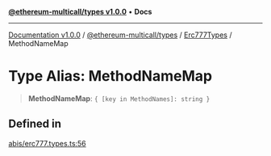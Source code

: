 [**@ethereum-multicall/types v1.0.0**](../../../README.md) • **Docs**

***

[Documentation v1.0.0](../../../../../packages.md) / [@ethereum-multicall/types](../../../README.md) / [Erc777Types](../README.md) / MethodNameMap

# Type Alias: MethodNameMap

> **MethodNameMap**: `{ [key in MethodNames]: string }`

## Defined in

[abis/erc777.types.ts:56](https://github.com/niZmosis/ethereum-multicall/blob/2a2d077a99c23b464a4e40dd6375d06ce98594bd/packages/types/src/abis/erc777.types.ts#L56)
